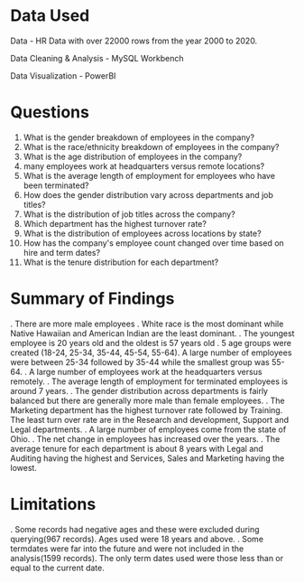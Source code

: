 # Data Used
Data - HR Data with over 22000 rows from the year 2000 to 2020.

Data Cleaning & Analysis - MySQL Workbench

Data Visualization - PowerBI

# Questions
1. What is the gender breakdown of employees in the company?
2. What is the race/ethnicity breakdown of employees in the company?
3. What is the age distribution of employees in the company?
4. many employees work at headquarters versus remote locations?
5. What is the average length of employment for employees who have been terminated?
6. How does the gender distribution vary across departments and job titles?
7. What is the distribution of job titles across the company?
8. Which department has the highest turnover rate?
9. What is the distribution of employees across locations by state?
10. How has the company's employee count changed over time based on hire and term dates?
11. What is the tenure distribution for each department?

# Summary of Findings
. There are more male employees
. White race is the most dominant while Native Hawaiian and American Indian are the least dominant.
. The youngest employee is 20 years old and the oldest is 57 years old
. 5 age groups were created (18-24, 25-34, 35-44, 45-54, 55-64). A large number of employees were between 25-34 followed by 35-44 while the smallest group was 55-64.
. A large number of employees work at the headquarters versus remotely.
. The average length of employment for terminated employees is around 7 years.
. The gender distribution across departments is fairly balanced but there are generally more male than female employees.
. The Marketing department has the highest turnover rate followed by Training. The least turn over rate are in the Research and development, Support and Legal departments.
. A large number of employees come from the state of Ohio.
. The net change in employees has increased over the years.
. The average tenure for each department is about 8 years with Legal and Auditing having the highest and Services, Sales and Marketing having the lowest.

# Limitations
. Some records had negative ages and these were excluded during querying(967 records). Ages used were 18 years and above.
. Some termdates were far into the future and were not included in the analysis(1599 records). The only term dates used were those less than or equal to the current date.
